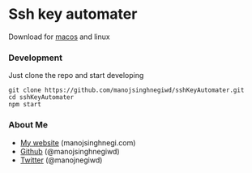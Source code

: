 # Ssh key automater

Download for [macos](http://www.manojsinghnegi.com/sshKeyAutomater.dmg) and linux

### Development

Just clone the repo and start developing

```
git clone https://github.com/manojsinghnegiwd/sshKeyAutomater.git
cd sshKeyAutomater
npm start
```

### About Me

 * [My website](http://manojsinghnegi.com) (manojsinghnegi.com)
 * [Github](http://github.com/manojsinghnegiwd) (@manojsinghnegiwd)
 * [Twitter](http://twitter.com/manojnegiwd) (@manojnegiwd)
